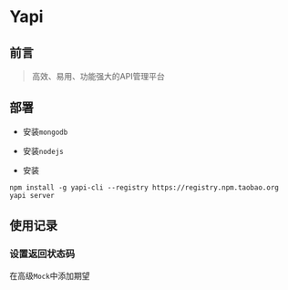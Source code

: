 # Yapi

## 前言

>高效、易用、功能强大的API管理平台

## 部署

+ 安装`mongodb`

+ 安装`nodejs`

+ 安装
```shell
npm install -g yapi-cli --registry https://registry.npm.taobao.org
yapi server
```

## 使用记录

### 设置返回状态码

在高级`Mock`中添加期望